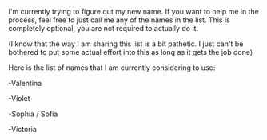 I'm currently trying to figure out my new name. If you want to help me in the process, feel free to just call me any of the names in the list. This is completely optional, you are not required to actually do it.

(I know that the way I am sharing this list is a bit pathetic. I just can't be bothered to put some actual effort into this as long as it gets the job done)

Here is the list of names that I am currently considering to use:


-Valentina

-Violet

-Sophia / Sofia

-Victoria
